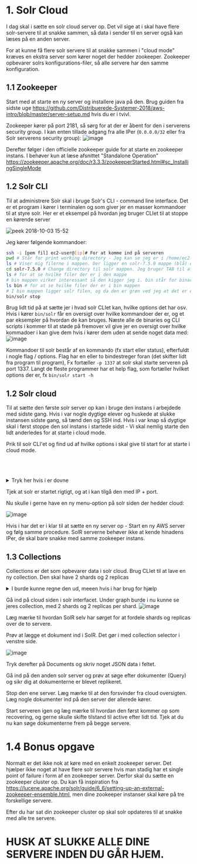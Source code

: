 # 1. Solr Cloud

I dag skal i sætte en solr cloud server op. Det vil sige at i skal have flere solr-servere til at snakke sammen, så data i sender til en server også kan læses på en anden server.

For at kunne få flere solr servere til at snakke sammen i "cloud mode" kræves en ekstra server som kører noget der hedder zookeeper. Zookeeper opbevarer solrs konfigurations-filer, så alle servere har den samme konfiguration.

## 1.1 Zookeeper
Start med at starte en ny server og installere java på den. Brug guiden fra sidste uge https://github.com/Distribuerede-Systemer-2018/aws-intro/blob/master/server-setup.md hvis du er i tvivl.

Zookeeper kører på port 2181, så sørg for at der er åbent for den i serverens security group. I kan enten tillade adgang fra alle IPer (`0.0.0.0/32` eller fra Solr serverens security group):
![image](https://user-images.githubusercontent.com/1210224/46413913-4d083880-c722-11e8-801b-a80b1538814e.png)

Derefter følger i den officielle zookeeper guide for at starte en zookeeper instans. I behøver kun at læse afsnittet "Standalone Operation"
https://zookeeper.apache.org/doc/r3.3.3/zookeeperStarted.html#sc_InstallingSingleMode

## 1.2 Solr CLI
Til at administrere Solr skal i bruge Solr's CLI - command line interface. Det er et program i kører i terminalen og som giver jer en masser kommandoer til at styre solr. Her er et eksempel på hvordan jeg bruger CLIet til at stoppe en kørende server

![peek 2018-10-03 15-52](https://user-images.githubusercontent.com/1210224/46414871-5a262700-c724-11e8-95f7-462d4312192b.gif)

Jeg kører følgende kommandoer:
```bash
ssh -i [pem fil] ec2-user@[ip]# For at komme ind på serveren
pwd # Står for print working directory - Jeg kan se jeg er i /home/ec2-user
ls # Viser mig filerne i mappen. Der ligger en solr-7.5.0 mappe (blå) og en solr-7.5.0.tgz fil (rød)
cd solr-7.5.0 # Change directory til solr mappen. Jeg bruger TAB til at auto-complete mappe-navnet
ls # for at se hvilke filer der er i den mappe
# bin mappen virker interessant så den kigger jeg i. bin står for binary, altså programmer
ls bin # for at se hvilke filer der er i bin mappen
# I bin mappen ligger solr filen, og da den er grøn ved jeg at det er et program som jeg kan køre. Derfor
bin/solr stop
```

Brug lidt tid på at sætte jer i hvad solr CLIet kan, hvilke options det har osv. Hvis i kører `bin/solr` får en oversigt over hvilke kommandoer der er, og et par eksempler på hvordan de kan bruges. Næste alle de binaries og CLI scripts i kommer til at støde på fremover vil give jer en oversigt over hvilke kommadoer i kan give dem hvis i kører dem uden at sende noget data med: 
![image](https://user-images.githubusercontent.com/1210224/46431579-7342ce00-c74c-11e8-82eb-f89e37779afd.png)

Kommandoer til solr består af en kommando (fx start eller status), efterfuldt i nogle flag / options. Flag har en eller to bindestreger foran (det skifter lidt fra program til program), Fx fortæller `-p 1337` at solr skal starte serveren på port 1337. Langt de fleste programmer har et help flag, som fortæller hvilket options der er, fx `bin/solr start -h`

## 1.2 Solr cloud
Til at sætte den første solr server op kan i bruge den instans i arbejdede med sidste gang. Hvis i var nogle dygtige elever og huskede at slukke instansen sidste gang, så tænd den og SSH ind. Hvis i var knap så dygtige skal i først stoppe den sol instans i startede sidst - Vi skal nemlig starte den lidt anderledes for at starte i cloud mode.

Prik til solr CLI'et og find ud af hvilke options i skal give til start for at starte i cloud mode.



<br />
<br />
<br />

<details><summary>Tryk her hvis i er dovne</summary>
  <p>
    
```bash
bin/solr start -cloud -z [zookeeper ip]:[zookeeper port]
```
  </p>
</details>

Tjek at solr er startet rigtigt, og at i kan tilgå den med IP + port.

Nu skulle i gerne have en ny menu-option på solr siden der hedder cloud:

![image](https://user-images.githubusercontent.com/1210224/46432088-a5a0fb00-c74d-11e8-9c57-d2fafe6063f4.png)

Hvis i har det er i klar til at sætte en ny server op - Start en ny AWS server og følg samme procedure. SolR serverne behøver ikke at kende hinadens IPer, de skal bare snakke med samme zookeeper instans.

## 1.3 Collections
Collections er det som opbevarer data i solr cloud. Brug CLIet til at lave en ny collection. Den skal have 2 shards og 2 replicas

<details><summary>I burde kunne regne den ud, meeen hvis i har brug for hjælp</summary>
  <p>

```bash
bin/solr create_collection -c min_collection -shards 2 -replicationFactor 2
```


  </p>
</details>

Gå ind på cloud siden i solr interfacet. Under graph burde i nu kunne se jeres collection, med 2 shards og 2 replicas per shard. 
![image](https://user-images.githubusercontent.com/1210224/46432413-822a8000-c74e-11e8-8d17-f859e1582261.png)

Læg mærke til hvordan SolR selv har sørget for at fordele shards og replicas over de to servere.

Prøv at lægge et dokument ind i SolR. Det gør i med collection selector i venstre side.

![image](https://user-images.githubusercontent.com/1210224/46432541-cfa6ed00-c74e-11e8-92f9-556cd225e0a1.png)

Tryk derefter på Documents og skriv noget JSON data i feltet.

Gå ind på den anden solr server og prøv at søge efter dokumenter (Query) og sikr dig at dokumenterne er blevet replikeret.

Stop den ene server. Læg mærke til at den forsvinder fra cloud oversigten. 
Læg nogle dokumenter ind på den server der allerede kører.

Start serveren igen og læg mærke til hvordan den først kommer op som recovering, og gerne skulle skifte tilstand til active efter lidt tid. Tjek at du nu kan søge dokumenterne frem på begge servere.


# 1.4 Bonus opgave
Normalt er det ikke nok at køre med en enkelt zookeeper server. Det hjælper ikke noget at have flere solr servere hvis man stadig har et single point of failure i form af en zookeeper server. Derfor skal du sætte en zookeeper cluster op. Du kan få inspiration fra https://lucene.apache.org/solr/guide/6_6/setting-up-an-external-zookeeper-ensemble.html, men dine zookeeper instanser skal køre på tre forskellige servere.

Efter du har sat din zookeeper cluster op skal solr opdateres til at snakke med alle tre servere.

# HUSK AT SLUKKE ALLE DINE SERVERE INDEN DU GÅR HJEM.
